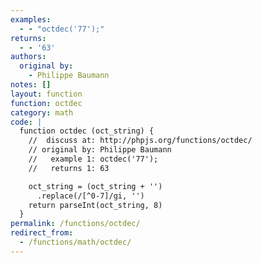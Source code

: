 ```yaml
---
examples:
  - - "octdec('77');"
returns:
  - - '63'
authors:
  original by:
    - Philippe Baumann
notes: []
layout: function
function: octdec
category: math
code: |
  function octdec (oct_string) {
    //  discuss at: http://phpjs.org/functions/octdec/
    // original by: Philippe Baumann
    //   example 1: octdec('77');
    //   returns 1: 63

    oct_string = (oct_string + '')
      .replace(/[^0-7]/gi, '')
    return parseInt(oct_string, 8)
  }
permalink: /functions/octdec/
redirect_from:
  - /functions/math/octdec/
---
```


<!-- WARNING! This file is auto generated by `npm run web:inject`, do not edit by hand -->
